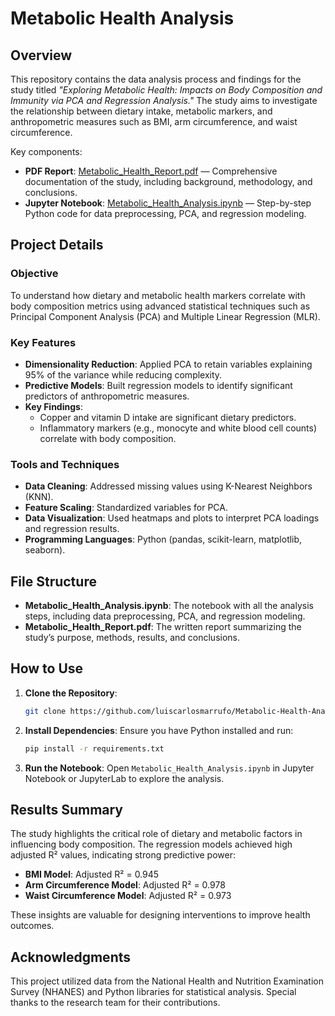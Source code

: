 # Metabolic Health Analysis

## Overview

This repository contains the data analysis process and findings for the study titled *"Exploring Metabolic Health: Impacts on Body Composition and Immunity via PCA and Regression Analysis."* The study aims to investigate the relationship between dietary intake, metabolic markers, and anthropometric measures such as BMI, arm circumference, and waist circumference.

Key components:
- **PDF Report**: [Metabolic_Health_Report.pdf](./Metabolic_Health_Report.pdf) — Comprehensive documentation of the study, including background, methodology, and conclusions.
- **Jupyter Notebook**: [Metabolic_Health_Analysis.ipynb](./Metabolic_Health_Analysis.ipynb) — Step-by-step Python code for data preprocessing, PCA, and regression modeling.

## Project Details

### Objective
To understand how dietary and metabolic health markers correlate with body composition metrics using advanced statistical techniques such as Principal Component Analysis (PCA) and Multiple Linear Regression (MLR).

### Key Features
- **Dimensionality Reduction**: Applied PCA to retain variables explaining 95% of the variance while reducing complexity.
- **Predictive Models**: Built regression models to identify significant predictors of anthropometric measures.
- **Key Findings**:
  - Copper and vitamin D intake are significant dietary predictors.
  - Inflammatory markers (e.g., monocyte and white blood cell counts) correlate with body composition.

### Tools and Techniques
- **Data Cleaning**: Addressed missing values using K-Nearest Neighbors (KNN).
- **Feature Scaling**: Standardized variables for PCA.
- **Data Visualization**: Used heatmaps and plots to interpret PCA loadings and regression results.
- **Programming Languages**: Python (pandas, scikit-learn, matplotlib, seaborn).

## File Structure

- **Metabolic_Health_Analysis.ipynb**: The notebook with all the analysis steps, including data preprocessing, PCA, and regression modeling.
- **Metabolic_Health_Report.pdf**: The written report summarizing the study’s purpose, methods, results, and conclusions.

## How to Use

1. **Clone the Repository**:
   ```bash
   git clone https://github.com/luiscarlosmarrufo/Metabolic-Health-Analysis.git
   ```

2. **Install Dependencies**: Ensure you have Python installed and run:
   ```bash
   pip install -r requirements.txt
   ```

3. **Run the Notebook**:
   Open `Metabolic_Health_Analysis.ipynb` in Jupyter Notebook or JupyterLab to explore the analysis.

## Results Summary

The study highlights the critical role of dietary and metabolic factors in influencing body composition. The regression models achieved high adjusted R² values, indicating strong predictive power:
- **BMI Model**: Adjusted R² = 0.945
- **Arm Circumference Model**: Adjusted R² = 0.978
- **Waist Circumference Model**: Adjusted R² = 0.973

These insights are valuable for designing interventions to improve health outcomes.

## Acknowledgments

This project utilized data from the National Health and Nutrition Examination Survey (NHANES) and Python libraries for statistical analysis. Special thanks to the research team for their contributions.

